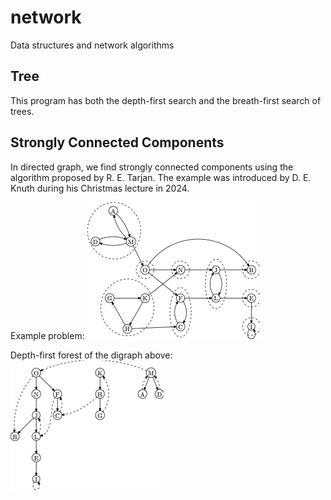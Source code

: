 # network

Data structures and network algorithms

## Tree 

This program has both the depth-first search and the breath-first search of trees.

## Strongly Connected Components

In directed graph, we find strongly connected components using the algorithm
proposed by R. E. Tarjan.  The example was introduced by D. E. Knuth during
his Christmas lecture in 2024.

Example problem:
![](figures/digraph.jpg)

Depth-first forest of the digraph above:
![](figures/dff.jpg)

